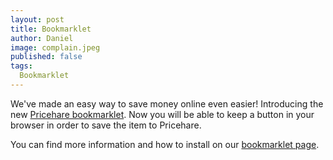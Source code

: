 ```yaml
---
layout: post
title: Bookmarklet
author: Daniel
image: complain.jpeg
published: false
tags:
  Bookmarklet
---
```


We've made an easy way to save money online even easier! Introducing the new [Pricehare bookmarklet](http://pricehare.com/bookmarklet). Now you will be able to keep a button in your browser in order to save the item to Pricehare.

You can find more information and how to install on our [bookmarklet page](http://pricehare.com/bookmarklet).